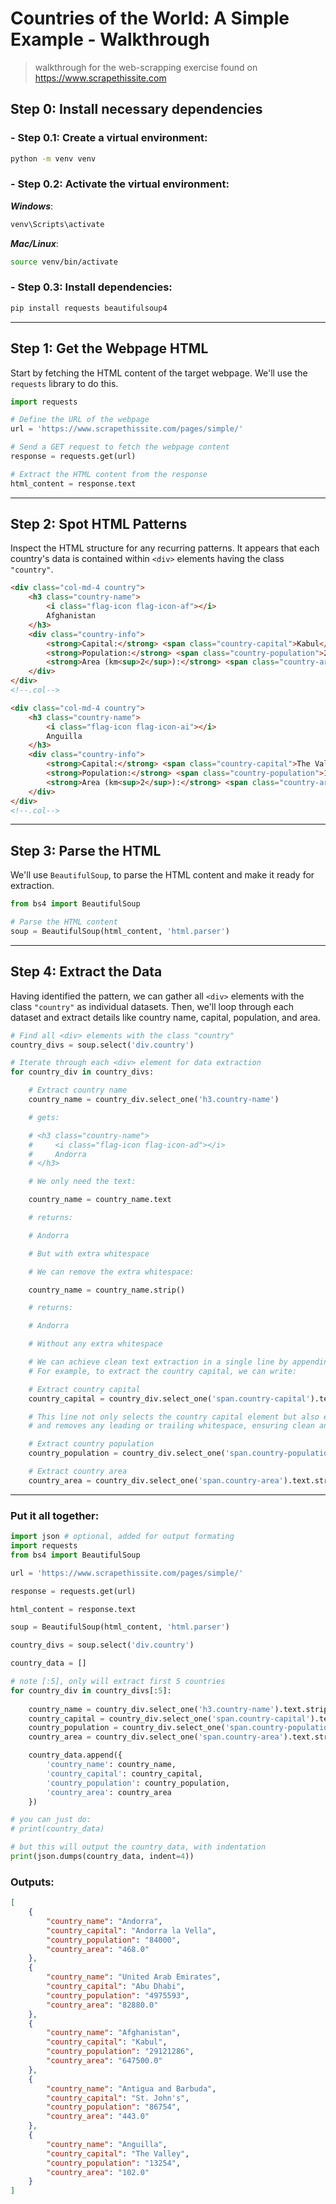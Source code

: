 # Countries of the World: A Simple Example - Walkthrough
> walkthrough for the web-scrapping exercise found on https://www.scrapethissite.com
## Step 0: Install necessary dependencies
### - Step 0.1: Create a virtual environment:
```bash 
python -m venv venv
```


### - Step 0.2: Activate the virtual environment:

***Windows***:	
```bash
venv\Scripts\activate
```

***Mac/Linux***:
```bash
source venv/bin/activate
```
### - Step 0.3: Install dependencies:
```bash
pip install requests beautifulsoup4
```
* * *
## Step 1: Get the Webpage HTML
Start by fetching the HTML content of the target webpage. We'll use the `requests` library to do this.

```python
import requests

# Define the URL of the webpage
url = 'https://www.scrapethissite.com/pages/simple/'

# Send a GET request to fetch the webpage content
response = requests.get(url)

# Extract the HTML content from the response
html_content = response.text
```
* * *
## Step 2: Spot HTML Patterns

Inspect the HTML structure for any recurring patterns. It appears that each country's data is contained within `<div>` elements having the class ``"country"``.

```html
<div class="col-md-4 country">
    <h3 class="country-name">
        <i class="flag-icon flag-icon-af"></i>
        Afghanistan
    </h3>
    <div class="country-info">
        <strong>Capital:</strong> <span class="country-capital">Kabul</span><br>
        <strong>Population:</strong> <span class="country-population">29,121,286</span><br>
        <strong>Area (km<sup>2</sup>):</strong> <span class="country-area">647,500.0</span><br>
    </div>
</div>
<!--.col-->

<div class="col-md-4 country">
    <h3 class="country-name">
        <i class="flag-icon flag-icon-ai"></i>
        Anguilla
    </h3>
    <div class="country-info">
        <strong>Capital:</strong> <span class="country-capital">The Valley</span><br>
        <strong>Population:</strong> <span class="country-population">13,254</span><br>
        <strong>Area (km<sup>2</sup>):</strong> <span class="country-area">102.0</span><br>
    </div>
</div>
<!--.col-->
```
* * *
## Step 3: Parse the HTML

We'll use ``BeautifulSoup``, to parse the HTML content and make it ready for extraction.

```python
from bs4 import BeautifulSoup

# Parse the HTML content
soup = BeautifulSoup(html_content, 'html.parser')
```
* * *
## Step 4: Extract the Data

Having identified the pattern, we can gather all `<div>` elements with the class ``"country"`` as individual datasets. Then, we'll loop through each dataset and extract details like country name, capital, population, and area.

```python
# Find all <div> elements with the class "country"
country_divs = soup.select('div.country')

# Iterate through each <div> element for data extraction
for country_div in country_divs:

    # Extract country name
    country_name = country_div.select_one('h3.country-name')

    # gets:

    # <h3 class="country-name">
    #     <i class="flag-icon flag-icon-ad"></i>
    #     Andorra
    # </h3>

    # We only need the text:

    country_name = country_name.text

    # returns:

    # Andorra

    # But with extra whitespace

    # We can remove the extra whitespace:

    country_name = country_name.strip()

    # returns:

    # Andorra

    # Without any extra whitespace

    # We can achieve clean text extraction in a single line by appending the .text.strip() methods.
    # For example, to extract the country capital, we can write:

    # Extract country capital
    country_capital = country_div.select_one('span.country-capital').text.strip()

    # This line not only selects the country capital element but also extracts its text content
    # and removes any leading or trailing whitespace, ensuring clean and properly formatted data.

    # Extract country population
    country_population = country_div.select_one('span.country-population').text.strip()

    # Extract country area
    country_area = country_div.select_one('span.country-area').text.strip()
```

* * *
### Put it all together:
```python
import json # optional, added for output formating
import requests
from bs4 import BeautifulSoup

url = 'https://www.scrapethissite.com/pages/simple/'

response = requests.get(url)

html_content = response.text

soup = BeautifulSoup(html_content, 'html.parser')

country_divs = soup.select('div.country')

country_data = []

# note [:5], only will extract first 5 countries
for country_div in country_divs[:5]:
    
    country_name = country_div.select_one('h3.country-name').text.strip()
    country_capital = country_div.select_one('span.country-capital').text.strip()
    country_population = country_div.select_one('span.country-population').text.strip()
    country_area = country_div.select_one('span.country-area').text.strip()

    country_data.append({
        'country_name': country_name,
        'country_capital': country_capital,
        'country_population': country_population,
        'country_area': country_area
    })

# you can just do:
# print(country_data)

# but this will output the country_data, with indentation
print(json.dumps(country_data, indent=4))

```
### Outputs:
```json
[
    {
        "country_name": "Andorra",
        "country_capital": "Andorra la Vella",
        "country_population": "84000",
        "country_area": "468.0"
    },
    {
        "country_name": "United Arab Emirates",
        "country_capital": "Abu Dhabi",
        "country_population": "4975593",
        "country_area": "82880.0"
    },
    {
        "country_name": "Afghanistan",
        "country_capital": "Kabul",
        "country_population": "29121286",
        "country_area": "647500.0"
    },
    {
        "country_name": "Antigua and Barbuda",
        "country_capital": "St. John's",
        "country_population": "86754",
        "country_area": "443.0"
    },
    {
        "country_name": "Anguilla",
        "country_capital": "The Valley",
        "country_population": "13254",
        "country_area": "102.0"
    }
]
```